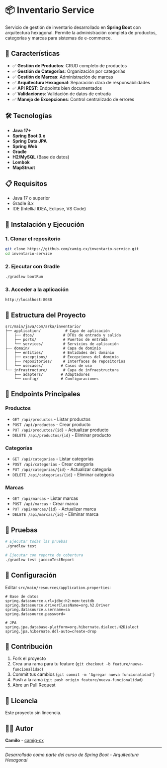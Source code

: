 # 📦 Inventario Service

Servicio de gestión de inventario desarrollado en **Spring Boot** con arquitectura hexagonal. Permite la administración completa de productos, categorías y marcas para sistemas de e-commerce.

## 🚀 Características

- ✅ **Gestión de Productos**: CRUD completo de productos
- ✅ **Gestión de Categorías**: Organización por categorías
- ✅ **Gestión de Marcas**: Administración de marcas
- ✅ **Arquitectura Hexagonal**: Separación clara de responsabilidades
- ✅ **API REST**: Endpoints bien documentados
- ✅ **Validaciones**: Validación de datos de entrada
- ✅ **Manejo de Excepciones**: Control centralizado de errores

## 🛠️ Tecnologías

- **Java 17+**
- **Spring Boot 3.x**
- **Spring Data JPA**
- **Spring Web**
- **Gradle**
- **H2/MySQL** (Base de datos)
- **Lombok**
- **MapStruct**

## 📋 Requisitos

- Java 17 o superior
- Gradle 8.x
- IDE (IntelliJ IDEA, Eclipse, VS Code)

## 🚀 Instalación y Ejecución

### 1. Clonar el repositorio
```bash
git clone https://github.com/camig-cx/inventario-service.git
cd inventario-service
```

### 2. Ejecutar con Gradle
```bash
./gradlew bootRun
```

### 3. Acceder a la aplicación
```
http://localhost:8080
```

## 📂 Estructura del Proyecto

```
src/main/java/com/arka/inventario/
├── application/           # Capa de aplicación
│   ├── dtos/             # DTOs de entrada y salida
│   ├── ports/            # Puertos de entrada
│   └── services/         # Servicios de aplicación
├── domain/               # Capa de dominio
│   ├── entities/         # Entidades del dominio
│   ├── exceptions/       # Excepciones del dominio
│   ├── repositories/     # Interfaces de repositorios
│   └── usecases/        # Casos de uso
└── infrastructure/       # Capa de infraestructura
    ├── adapters/        # Adaptadores
    └── config/          # Configuraciones
```

## 🔗 Endpoints Principales

### Productos
- `GET /api/productos` - Listar productos
- `POST /api/productos` - Crear producto
- `PUT /api/productos/{id}` - Actualizar producto
- `DELETE /api/productos/{id}` - Eliminar producto

### Categorías
- `GET /api/categorias` - Listar categorías
- `POST /api/categorias` - Crear categoría
- `PUT /api/categorias/{id}` - Actualizar categoría
- `DELETE /api/categorias/{id}` - Eliminar categoría

### Marcas
- `GET /api/marcas` - Listar marcas
- `POST /api/marcas` - Crear marca
- `PUT /api/marcas/{id}` - Actualizar marca
- `DELETE /api/marcas/{id}` - Eliminar marca

## 🧪 Pruebas

```bash
# Ejecutar todas las pruebas
./gradlew test

# Ejecutar con reporte de cobertura
./gradlew test jacocoTestReport
```

## 📝 Configuración

Editar `src/main/resources/application.properties`:

```properties
# Base de datos
spring.datasource.url=jdbc:h2:mem:testdb
spring.datasource.driverClassName=org.h2.Driver
spring.datasource.username=sa
spring.datasource.password=

# JPA
spring.jpa.database-platform=org.hibernate.dialect.H2Dialect
spring.jpa.hibernate.ddl-auto=create-drop
```

## 🤝 Contribución

1. Fork el proyecto
2. Crea una rama para tu feature (`git checkout -b feature/nueva-funcionalidad`)
3. Commit tus cambios (`git commit -m 'Agregar nueva funcionalidad'`)
4. Push a la rama (`git push origin feature/nueva-funcionalidad`)
5. Abre un Pull Request

## 📄 Licencia

Este proyecto sin lincencia.

## 👨‍💻 Autor

**Camilo** - [camig-cx](https://github.com/camig-cx)

---
*Desarrollado como parte del curso de Spring Boot - Arquitectura Hexagonal*
